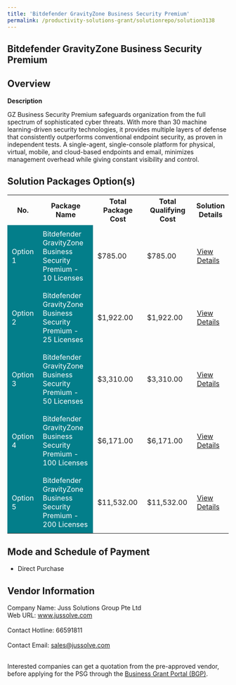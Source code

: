 ```yaml
---
title: 'Bitdefender GravityZone Business Security Premium'
permalink: /productivity-solutions-grant/solutionrepo/solution3138
---
```


## Bitdefender GravityZone Business Security Premium

## Overview

**Description**

GZ Business Security Premium safeguards organization from the full spectrum of sophisticated cyber threats. With more than 30 machine learning-driven security technologies, it provides multiple layers of defense that consistently outperforms conventional endpoint security, as proven in independent tests. A single-agent, single-console platform for physical, virtual, mobile, and cloud-based endpoints and email, minimizes management overhead while giving constant visibility and control.

## Solution Packages Option(s)

<table>
<tr>
<th><b>No.</b></th>
<th><b>Package Name</b></th>
<th><b>Total Package Cost</b></th>
<th><b>Total Qualifying Cost</b></th>
<th><b>Solution Details</b></th>
</tr>
<tr>
<td style='padding: 10px; background-color: #037E8A; color: #FFFFFF;'>Option 1</td>
<td style='padding: 10px; background-color: #037E8A; color: #FFFFFF;'>Bitdefender GravityZone Business Security Premium - 10 Licenses</td>
<td style='padding: 10px;'>$785.00</td>
<td style='padding: 10px;'>$785.00</td>
<td style='padding: 10px;'><a href='https://www.gobusiness.gov.sg/images/psg/Juss_Desensitised_Annex_3_CAA_140722_Part_1.pdf' target='_blank'>View Details</a></td>
</tr>
<tr>
<td style='padding: 10px; background-color: #037E8A; color: #FFFFFF;'>Option 2</td>
<td style='padding: 10px; background-color: #037E8A; color: #FFFFFF;'>Bitdefender GravityZone Business Security Premium - 25 Licenses</td>
<td style='padding: 10px;'>$1,922.00</td>
<td style='padding: 10px;'>$1,922.00</td>
<td style='padding: 10px;'><a href='https://www.gobusiness.gov.sg/images/psg/Juss_Desensitised_Annex_3_CAA_140722_Part_2.pdf' target='_blank'>View Details</a></td>
</tr>
<tr>
<td style='padding: 10px; background-color: #037E8A; color: #FFFFFF;'>Option 3</td>
<td style='padding: 10px; background-color: #037E8A; color: #FFFFFF;'>Bitdefender GravityZone Business Security Premium - 50 Licenses</td>
<td style='padding: 10px;'>$3,310.00</td>
<td style='padding: 10px;'>$3,310.00</td>
<td style='padding: 10px;'><a href='https://www.gobusiness.gov.sg/images/psg/Juss_Desensitised_Annex_3_CAA_140722_Part_3.pdf' target='_blank'>View Details</a></td>
</tr>
<tr>
<td style='padding: 10px; background-color: #037E8A; color: #FFFFFF;'>Option 4</td>
<td style='padding: 10px; background-color: #037E8A; color: #FFFFFF;'>Bitdefender GravityZone Business Security Premium - 100 Licenses</td>
<td style='padding: 10px;'>$6,171.00</td>
<td style='padding: 10px;'>$6,171.00</td>
<td style='padding: 10px;'><a href='https://www.gobusiness.gov.sg/images/psg/Juss_Desensitised_Annex_3_CAA_140722_Part_4.pdf' target='_blank'>View Details</a></td>
</tr>
<tr>
<td style='padding: 10px; background-color: #037E8A; color: #FFFFFF;'>Option 5</td>
<td style='padding: 10px; background-color: #037E8A; color: #FFFFFF;'>Bitdefender GravityZone Business Security Premium - 200 Licenses</td>
<td style='padding: 10px;'>$11,532.00</td>
<td style='padding: 10px;'>$11,532.00</td>
<td style='padding: 10px;'><a href='https://www.gobusiness.gov.sg/images/psg/Juss_Desensitised_Annex_3_CAA_140722_Part_5.pdf' target='_blank'>View Details</a></td>
</tr>
</table>

## Mode and Schedule of Payment

 - Direct Purchase

## Vendor Information

 Company Name: Juss Solutions Group Pte Ltd<br>Web URL: www.jussolve.com <br><br>Contact Hotline: 66591811 <br><br>Contact Email: sales@jussolve.com <br><br>

Interested companies can get a quotation from the pre-approved vendor, before applying for the PSG through the <a href='https://www.businessgrants.gov.sg/' target='_blank' rel='noopener'>Business Grant Portal (BGP)</a>.

<script src="/jquery/resize-tables.js"></script>
